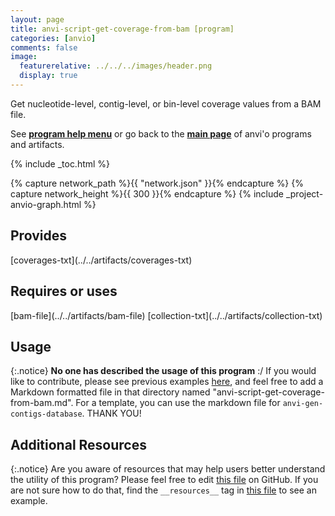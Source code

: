 ```yaml
---
layout: page
title: anvi-script-get-coverage-from-bam [program]
categories: [anvio]
comments: false
image:
  featurerelative: ../../../images/header.png
  display: true
---
```


Get nucleotide-level, contig-level, or bin-level coverage values from a BAM file.

See **[program help menu](../../../vignette#anvi-script-get-coverage-from-bam)** or go back to the **[main page](../../)** of anvi'o programs and artifacts.


{% include _toc.html %}
<div id="svg" class="subnetwork"></div>
{% capture network_path %}{{ "network.json" }}{% endcapture %}
{% capture network_height %}{{ 300 }}{% endcapture %}
{% include _project-anvio-graph.html %}


## Provides

<p style="text-align: left" markdown="1"><span class="artifact-p">[coverages-txt](../../artifacts/coverages-txt)</span></p>

## Requires or uses

<p style="text-align: left" markdown="1"><span class="artifact-r">[bam-file](../../artifacts/bam-file)</span> <span class="artifact-r">[collection-txt](../../artifacts/collection-txt)</span></p>

## Usage


{:.notice}
**No one has described the usage of this program** :/ If you would like to contribute, please see previous examples [here](https://github.com/merenlab/anvio/tree/master/anvio/docs/programs), and feel free to add a Markdown formatted file in that directory named "anvi-script-get-coverage-from-bam.md". For a template, you can use the markdown file for `anvi-gen-contigs-database`. THANK YOU!


## Additional Resources



{:.notice}
Are you aware of resources that may help users better understand the utility of this program? Please feel free to edit [this file](https://github.com/merenlab/anvio/tree/master/bin/anvi-script-get-coverage-from-bam) on GitHub. If you are not sure how to do that, find the `__resources__` tag in [this file](https://github.com/merenlab/anvio/blob/master/bin/anvi-interactive) to see an example.
